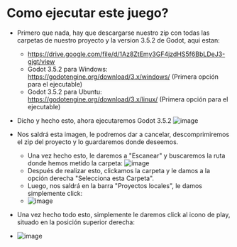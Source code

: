 # Como ejecutar este juego?

- Primero que nada, hay que descargarse nuestro zip con todas las carpetas de nuestro proyecto y la version 3.5.2 de Godot, aqui estan:
    -  https://drive.google.com/file/d/1Az8ZtEmy3GF4jzdHS5f6BbLDeJ3-gjgt/view
    -  Godot 3.5.2 para Windows: https://godotengine.org/download/3.x/windows/ (Primera opción para el ejecutable)
    -  Godot 3.5.2 para Ubuntu: https://godotengine.org/download/3.x/linux/ (Primera opción para el ejecutable)
 
- Dicho y hecho esto, ahora ejecutaremos Godot 3.5.2
![image](https://github.com/tarikii/GlassGenerationGodot/assets/56221700/e345b3d7-4514-4047-b288-14d99ea0c6ad)
- Nos saldrá esta imagen, le podremos dar a cancelar, descomprimiremos el zip del proyecto y lo guardaremos donde deseemos.
    - Una vez hecho esto, le daremos a "Escanear" y buscaremos la ruta donde hemos metido la carpeta:
    ![image](https://github.com/tarikii/GlassGenerationGodot/assets/56221700/5d7545c0-8181-4dff-a18a-0dbd5aee6b23)
    - Después de realizar esto, clickamos la carpeta y le damos a la opción derecha "Selecciona esta Carpeta".
    - Luego, nos saldrá en la barra "Proyectos locales", le damos simplemente click:
    - ![image](https://github.com/tarikii/GlassGenerationGodot/assets/56221700/1030c26b-aa57-4380-9778-936febf08b7e)

- Una vez hecho todo esto, simplemente le daremos click al icono de play, situado en la posición superior derecha:
- ![image](https://github.com/tarikii/GlassGenerationGodot/assets/56221700/b0f51c76-dec4-47a0-b907-6ef3c5c98046)
